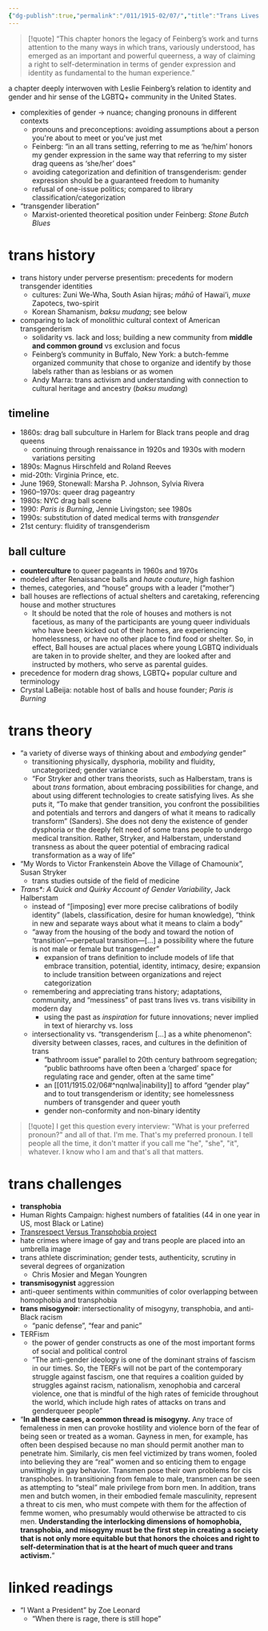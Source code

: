 ```yaml
---
{"dg-publish":true,"permalink":"/011/1915-02/07/","title":"Trans Lives and Theories","tags":["SJS310"],"created":"2024-09-26T15:33:03.000-07:00","updated":"2025-01-22T01:12:59.859-08:00"}
---
```


> [!quote] “This chapter honors the legacy of Feinberg’s work and turns attention to the many ways in which trans, variously understood, has emerged as an important and powerful queerness, a way of claiming a right to self-determination in terms of gender expression and identity as fundamental to the human experience.”

a chapter deeply interwoven with Leslie Feinberg’s relation to identity and gender and hir sense of the LGBTQ+ community in the United States.

- complexities of gender → nuance; changing pronouns in different contexts
	- pronouns and preconceptions: avoiding assumptions about a person you're about to meet or you've just met
	- Feinberg: “in an all trans setting, referring to me as ‘he/him’ honors my gender expression in the same way that referring to my sister drag queens as ‘she/her’ does”
	- avoiding categorization and definition of transgenderism: gender expression should be a guaranteed freedom to humanity
	- refusal of one-issue politics; compared to library classification/categorization
- “transgender liberation”
	- Marxist-oriented theoretical position under Feinberg: *Stone Butch Blues*
# trans history
- trans history under perverse presentism: precedents for modern transgender identities
	- cultures: Zuni We-Wha, South Asian hijras; _māhū_ of Hawai’i, *muxe* Zapotecs, two-spirit
	- Korean Shamanism, *baksu mudang*; see below
- comparing to lack of monolithic cultural context of American transgenderism
	- solidarity vs. lack and loss; building a new community from **middle and common ground** vs exclusion and focus
	- Feinberg’s community in Buffalo, New York: a butch-femme organized community that chose to organize and identify by those labels rather than as lesbians or as women
	- Andy Marra: trans activism and understanding with connection to cultural heritage and ancestry (*baksu mudang*)
## timeline
- 1860s: drag ball subculture in Harlem for Black trans people and drag queens
	- continuing through renaissance in 1920s and 1930s with modern variations persiting
- 1890s: Magnus Hirschfeld and Roland Reeves
- mid-20th: Virginia Prince, etc.
- June 1969, Stonewall: Marsha P. Johnson, Sylvia Rivera
- 1960–1970s: queer drag pageantry
- 1980s: NYC drag ball scene
- 1990: *Paris is Burning*, Jennie Livingston; see 1980s
- 1990s: substitution of dated medical terms with *transgender*
- 21st century: fluidity of transgenderism
## ball culture
- **counterculture** to queer pageants in 1960s and 1970s
- modeled after Renaissance balls and *haute couture*, high fashion
- themes, categories, and “house” groups with a leader (“mother”)
- ball houses are reflections of actual shelters and caretaking, referencing house and mother structures
	- It should be noted that the role of houses and mothers is not facetious, as many of the participants are young queer individuals who have been kicked out of their homes, are experiencing homelessness, or have no other place to find food or shelter. So, in effect, Ball houses are actual places where young LGBTQ individuals are taken in to provide shelter, and they are looked after and instructed by mothers, who serve as parental guides.
- precedence for modern drag shows, LGBTQ+ popular culture and terminology
- Crystal LaBeija: notable host of balls and house founder; *Paris is Burning*
# trans theory
- “a variety of diverse ways of thinking about and *embodying* gender”
	- transitioning physically, dysphoria, mobility and fluidity, uncategorized; gender variance
	- “For Stryker and other trans theorists, such as Halberstam, trans is about _trans_ formation, about embracing possibilities for change, and about using different technologies to create satisfying lives. As she puts it, “To make that gender transition, you confront the possibilities and potentials and terrors and dangers of what it means to radically transform” (Sanders). She does not deny the existence of gender dysphoria or the deeply felt need of some trans people to undergo medical transition. Rather, Stryker, and Halberstam, understand transness as about the queer potential of embracing radical transformation as a way of life”
- “My Words to Victor Frankenstein Above the Village of Chamounix”, Susan Stryker
	- trans studies outside of the field of medicine
- *Trans\*: A Quick and Quirky Account of Gender Variability*, Jack Halberstam
	- instead of “\[imposing] ever more precise calibrations of bodily identity” (labels, classification, desire for human knowledge), “think in new and separate ways about what it means to claim a body”
	- “away from the housing of the body and toward the notion of ‘transition’—perpetual transition—\[…] a possibility where the future is not male or female but transgender”
		- expansion of trans definition to include models of life that embrace transition, potential, identity, intimacy, desire; expansion to include transition between organizations and reject categorization
	- remembering and appreciating trans history; adaptations, community, and “messiness” of past trans lives vs. trans visibility in modern day
		- using the past as *inspiration* for future innovations; never implied in text of hierarchy vs. loss
	- intersectionality vs. “transgenderism \[…] as a white phenomenon”: diversity between classes, races, and cultures in the definition of trans
		- “bathroom issue” parallel to 20th century bathroom segregation; “public bathrooms have often been a ‘charged’ space for regulating race and gender, often at the same time”
		- an [[011/1915.02/06#^nqnlwa\|inability]] to afford “gender play” and to tout transgenderism or identity; see homelessness numbers of transgender and queer youth
		- gender non-conformity and non-binary identity
> [!quote] I get this question every interview: "What is your preferred pronoun?" and all of that. I'm me. That's my preferred pronoun. I tell people all the time, it don't matter if you call me "he", "she", "it", whatever. I know who I am and that's all that matters.

# trans challenges
- **transphobia**
- Human Rights Campaign: highest numbers of fatalities (44 in one year in US, most Black or Latine)
- [Transrespect Versus Transphobia project](https://transrespect.org/en/)
- hate crimes where image of gay and trans people are placed into an umbrella image
- trans athlete discrimination; gender tests, authenticity, scrutiny in several degrees of organization
	- Chris Mosier and Megan Youngren
- **transmisogynist** aggression
- anti-queer sentiments within communities of color overlapping between homophobia and transphobia
- **trans misogynoir**: intersectionality of misogyny, transphobia, and anti-Black racism
	- “panic defense”, “fear and panic”
- TERFism
	- the power of gender constructs as one of the most important forms of social and political control
	- “The anti-gender ideology is one of the dominant strains of fascism in our times. So, the TERFs will not be part of the contemporary struggle against fascism, one that requires a coalition guided by struggles against racism, nationalism, xenophobia and carceral violence, one that is mindful of the high rates of femicide throughout the world, which include high rates of attacks on trans and genderqueer people”
- “**In all these cases, a common thread is misogyny.** Any trace of femaleness in men can provoke hostility and violence born of the fear of being seen or treated as a woman. Gayness in men, for example, has often been despised because no man should permit another man to penetrate him. Similarly, cis men feel victimized by trans women, fooled into believing they are “real” women and so enticing them to engage unwittingly in gay behavior. Transmen pose their own problems for cis transphobes. In transitioning from female to male, transmen can be seen as attempting to “steal” male privilege from born men. In addition, trans men and butch women, in their embodied female masculinity, represent a threat to cis men, who must compete with them for the affection of femme women, who presumably would otherwise be attracted to cis men. **Understanding the interlocking dimensions of homophobia, transphobia, and misogyny must be the first step in creating a society that is not only more equitable but that honors the choices and right to self-determination that is at the heart of much queer and trans activism.**”
# linked readings
- “I Want a President” by Zoe Leonard
	- “When there is rage, there is still hope”